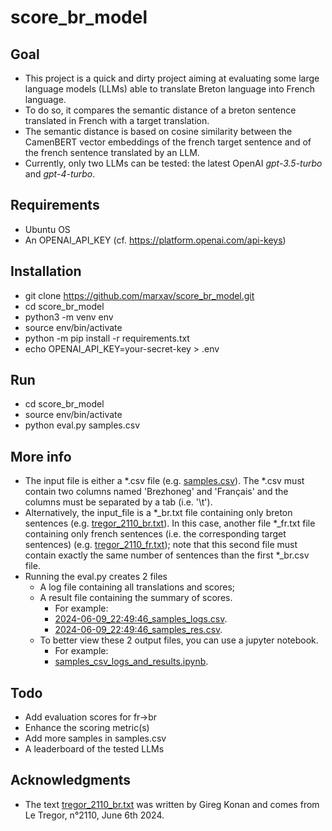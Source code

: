 # score_br_model

## Goal
* This project is a quick and dirty project aiming at evaluating some large language models (LLMs) able to translate Breton language into French language.
* To do so, it compares the semantic distance of a breton sentence translated in French with a target translation.
* The semantic distance is based on cosine similarity between the CamenBERT vector embeddings of the french target sentence and of the french sentence translated by an LLM.
* Currently, only two LLMs can be tested: the latest OpenAI *gpt-3.5-turbo* and *gpt-4-turbo*.

## Requirements
* Ubuntu OS
* An OPENAI_API_KEY (cf. https://platform.openai.com/api-keys)

## Installation
* git clone https://github.com/marxav/score_br_model.git
* cd score_br_model
* python3 -m venv env
* source env/bin/activate
* python -m pip install -r requirements.txt
* echo OPENAI_API_KEY=your-secret-key > .env

## Run
* cd score_br_model
* source env/bin/activate
* python eval.py samples.csv 

## More info
* The input file is either a *.csv file (e.g. [samples.csv](samples.csv)). The *.csv must contain two columns named 'Brezhoneg' and 'Français' and the columns must be separated by a tab (i.e. '\t').  
* Alternatively, the input_file is a *_br.txt file containing only breton sentences (e.g. [tregor_2110_br.txt](tregor_2110_br.txt)). In this case, another file *_fr.txt file containing only french sentences (i.e. the corresponding target sentences) (e.g. [tregor_2110_fr.txt](tregor_2110_fr.txt)); note that this second file must contain exactly the same number of sentences than the first *_br.csv file.
* Running the eval.py creates 2 files 
  * A log file containing all translations and scores;
  * A result file containing the summary of scores.  
    * For example: 
    * [2024-06-09_22:49:46_samples_logs.csv](2024-06-09_22:49:46_samples_logs.csv).
    * [2024-06-09_22:49:46_samples_res.csv](2024-06-09_22:49:46_samples_res.csv).
  * To better view these 2 output files, you can use a jupyter notebook.
    * For example: 
    * [samples_csv_logs_and_results.ipynb](samples_csv_logs_and_results.ipynb).
  
## Todo
* Add evaluation scores for fr->br
* Enhance the scoring metric(s)
* Add more samples in samples.csv
* A leaderboard of the tested LLMs

## Acknowledgments
* The text [tregor_2110_br.txt](tregor_2110_br.txt) was written by Gireg Konan and comes from Le Tregor, n°2110, June 6th 2024.
